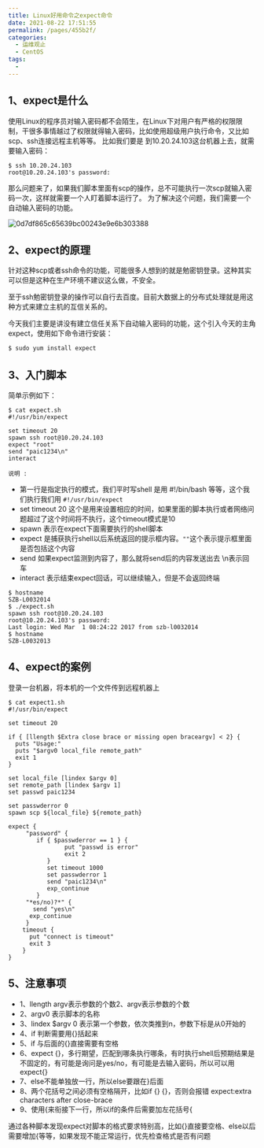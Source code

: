 ```yaml
---
title: Linux好用命令之expect命令
date: 2021-08-22 17:51:55
permalink: /pages/455b2f/
categories:
  - 运维观止
  - CentOS
tags:
  - 
---
```


## 1、expect是什么 

使用Linux的程序员对输入密码都不会陌生，在Linux下对用户有严格的权限限制，干很多事情越过了权限就得输入密码，比如使用超级用户执行命令，又比如scp、ssh连接远程主机等等。
比如我们要是 到10.20.24.103这台机器上去，就需要输入密码：

```shell
$ ssh 10.20.24.103
root@10.20.24.103's password: 
```

那么问题来了，如果我们脚本里面有scp的操作，总不可能执行一次scp就输入密码一次，这样就需要一个人盯着脚本运行了。 为了解决这个问题，我们需要一个自动输入密码的功能。

![0d7df865c65639bc00243e9e6b303388](https://tvax3.sinaimg.cn/large/008k1Yt0ly1gtppra1j5rj60u01sxwlx02.jpg)

## 2、expect的原理 

针对这种scp或者ssh命令的功能，可能很多人想到的就是勉密钥登录。这种其实可以但是这种在生产环境不建议这么做，不安全。 

至于ssh勉密钥登录的操作可以自行去百度。目前大数据上的分布式处理就是用这种方式来建立主机的互信关系的。

今天我们主要是讲没有建立信任关系下自动输入密码的功能，这个引入今天的主角 expect，使用如下命令进行安装：

```bash
$ sudo yum install expect
```

## 3、入门脚本

简单示例如下：

```shell
$ cat expect.sh 
#!/usr/bin/expect

set timeout 20
spawn ssh root@10.20.24.103
expect "root"
send "paic1234\n"
interact
```

`说明 :`

- 第一行是指定执行的模式，我们平时写shell 是用 #!/bin/bash 等等，这个我们执行我们用 `#!/usr/bin/expect` 
- set timeout 20 这个是用来设置相应的时间，如果里面的脚本执行或者网络问题超过了这个时间将不执行，这个timeout模式是10 
- spawn 表示在expect下面需要执行的shell脚本 
- expect 是捕获执行shell以后系统返回的提示框内容。`""`这个表示提示框里面是否包括这个内容 
- send 如果expect监测到内容了，那么就将send后的内容发送出去 \n表示回车 
- interact 表示结束expect回话，可以继续输入，但是不会返回终端

```shell
$ hostname
SZB-L0032014
$ ./expect.sh 
spawn ssh root@10.20.24.103
root@10.20.24.103's password: 
Last login: Wed Mar  1 08:24:22 2017 from szb-l0032014
$ hostname
SZB-L0032013
```

## 4、expect的案例 

登录一台机器，将本机的一个文件传到远程机器上

```shell
$ cat expect1.sh 
#!/usr/bin/expect

set timeout 20

if { [llength $Extra close brace or missing open braceargv] < 2} {
  puts "Usage:"
  puts "$argv0 local_file remote_path"
  exit 1
}

set local_file [lindex $argv 0]
set remote_path [lindex $argv 1]
set passwd paic1234

set passwderror 0
spawn scp ${local_file} ${remote_path}

expect {
     "password" {
        if { $passwderror == 1 } {
                put "passwd is error"
                exit 2
           }
           set timeout 1000
           set passwderror 1
           send "paic1234\n"
           exp_continue
        }
     "*es/no)?*" {
       send "yes\n"
      exp_continue
     }
    timeout {
      put "connect is timeout"
      exit 3
    }
}
```

## 5、注意事项 

- 1、llength argv表示参数的个数2、argv表示参数的个数
- 2、argv0 表示脚本的名称 
- 3、lindex $argv 0 表示第一个参数，依次类推到n，参数下标是从0开始的 
- 4、if 判断需要用{}括起来 
- 5、if 与后面的{}直接需要有空格 
- 6、expect {}，多行期望，匹配到哪条执行哪条，有时执行shell后预期结果是不固定的，有可能是询问是yes/no，有可能是去输入密码，所以可以用expect{} 
- 7、else不能单独放一行，所以else要跟在}后面 
- 8、两个花括号之间必须有空格隔开，比如if {} {}，否则会报错 expect:extra characters after close-brace 
- 9、使用{来衔接下一行，所以if的条件后需要加左花括号{

通过各种脚本发现expect对脚本的格式要求特别高，比如{}直接要空格、else以后需要增加{等等，如果发现不能正常运行，优先检查格式是否有问题
